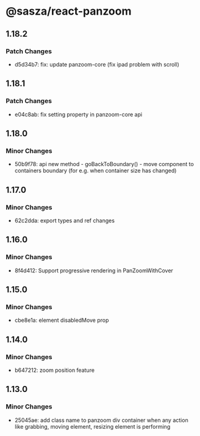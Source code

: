 # @sasza/react-panzoom

## 1.18.2

### Patch Changes

- d5d34b7: fix: update panzoom-core (fix ipad problem with scroll)

## 1.18.1

### Patch Changes

- e04c8ab: fix setting property in panzoom-core api

## 1.18.0

### Minor Changes

- 50b9f78: api new method - goBackToBoundary() - move component to containers boundary (for e.g. when container size has changed)

## 1.17.0

### Minor Changes

- 62c2dda: export types and ref changes

## 1.16.0

### Minor Changes

- 8f4d412: Support progressive rendering in PanZoomWithCover

## 1.15.0

### Minor Changes

- cbe8e1a: element disabledMove prop

## 1.14.0

### Minor Changes

- b647212: zoom position feature

## 1.13.0

### Minor Changes

- 25045ae: add class name to panzoom div container when any action like grabbing, moving element, resizing element is performing
